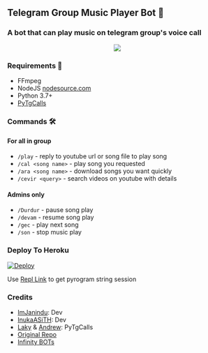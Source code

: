 <h2 align="centre">Telegram Group Music Player Bot 🎵</h2>

### A bot that can play music on telegram group's voice call

<p align="center">
  <img src="https://encrypted-tbn0.gstatic.com/images?q=tbn:ANd9GcQt1wzz1He41yZx69PSWSFsFVNwj87VsLyYSCCcQEvAAva2VGixqspRqRaa&s=10">
</p>

<h3>Requirements 📝</h3>

- FFmpeg
- NodeJS [nodesource.com](https://nodesource.com/)
- Python 3.7+
- [PyTgCalls](https://github.com/pytgcalls/pytgcalls)

### Commands 🛠
#### For all in group
- `/play` - reply to youtube url or song file to play song
- `/cal <song name>` - play song you requested
- `/ara <song name>` - download songs you want quickly
- `/cevir <query>` - search videos on youtube with details

#### Admins only
- `/Durdur` - pause song play
- `/devam` - resume song play
- `/gec` - play next song
- `/son` - stop music play

### Deploy To Heroku</h4>

[![Deploy](https://www.herokucdn.com/deploy/button.svg)](https://heroku.com/deploy?template=https://github.com/ReislerSupport/m-zikdeneme)

Use [Repl Link](https://replit.com/@AdizKaptan/GenerateStringSession-2#main.py) to get pyrogram string session

### Credits
- [ImJanindu](https://github.com/ImJanindu): Dev
- [InukaASiTH](https://github.com/InukaAsith): Dev
- [Laky](https://github.com/Laky-64) & [Andrew](https://github.com/AndrewLaneX): PyTgCalls
- [Original Repo](https://github.com/suprojects/CallsMusic)
- [Infinity BOTs](https://t.me/Infinity_BOTs)
